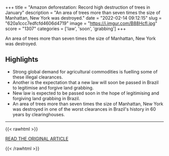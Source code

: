+++
title = "Amazon deforestation: Record high destruction of trees in January"
description = "An area of trees more than seven times the size of Manhattan, New York was destroyed."
date = "2022-02-14 09:12:15"
slug = "620a1ccc7edfcfd4606d4719"
image = "https://i.imgur.com/B88Hcfl.jpg"
score = "1307"
categories = ['law', 'soon', 'grabbing']
+++

An area of trees more than seven times the size of Manhattan, New York was destroyed.

## Highlights

- Strong global demand for agricultural commodities is fuelling some of these illegal clearances.
- Another is the expectation that a new law will soon be passed in Brazil to legitimise and forgive land grabbing.
- New law is expected to be passed soon in the hope of legitimising and forgiving land grabbing in Brazil.
- An area of trees more than seven times the size of Manhattan, New York was destroyed in one of the worst clearances in Brazil's history in 60 years by clearinghouses.

---

{{< rawhtml >}}
  <p class="article-category">
    <a target="_blank" href="https://www.bbc.com/news/science-environment-60333422">READ THE ORIGINAL ARTICLE</a>
  </p>
{{< /rawhtml >}}
